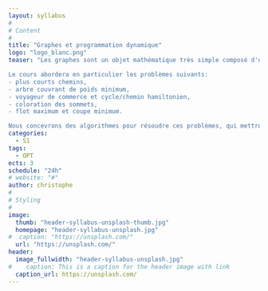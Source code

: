 ```yaml
---
layout: syllabus
#
# Content
#
title: "Graphes et programmation dynamique"
logo: "logo_blanc.png"
teaser: "Les graphes sont un objet mathématique très simple composé d'un ensemble de sommets dont certains sont deux à deux reliés par des arêtes. Malgré leur simplicité, ils modélisent des situations très variées et de nombreux problèmes d'optimisation sont formulés en termes de graphes. Le cours introduira les notions de base sur les graphes, leurs représentations en mémoire, les problèmes algorithmiques classiques sur ces objets et les techniques pour les résoudre.

Le cours abordera en particulier les problèmes suivants:
- plus courts chemins,
- arbre couvrant de poids minimum,
- voyageur de commerce et cycle/chemin hamiltonien,
- coloration des sommets,
- flot maximum et coupe minimum.

Nous concevrons des algorithmes pour résoudre ces problèmes, qui mettront en œuvre des techniques générales d'algorithmique telles que la programmation dynamique, les algorithmes gloutons et l'approche diviser pour régner."
categories:
  - S1
tags:
  - OPT
ects: 3
schedule: "24h"
# website: "#"
author: christophe
#
# Styling
#
image:
  thumb: "header-syllabus-unsplash-thumb.jpg"
  homepage: "header-syllabus-unsplash.jpg"
#  caption: "https://unsplash.com/"
  url: "https://unsplash.com/"
header:
  image_fullwidth: "header-syllabus-unsplash.jpg"
#    caption: This is a caption for the header image with link
  caption_url: https://unsplash.com/
---
```


